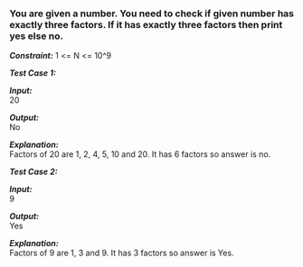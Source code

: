 ### You are given a number. You need to check if given number has exactly three factors. If it has exactly three factors then print yes else no.

***Constraint:***
1 <= N <= 10^9 <br />

***Test Case 1:***

***Input:*** <br />
20 

***Output:*** <br />
No 

***Explanation:*** <br />
Factors of 20 are 1, 2, 4, 5, 10 and 20. It has 6 factors so answer is no. 

***Test Case 2:***

***Input:*** <br />
9 

***Output:*** <br />
Yes

***Explanation:*** <br />
Factors of 9 are 1, 3 and 9. It has 3 factors so answer is Yes. 
